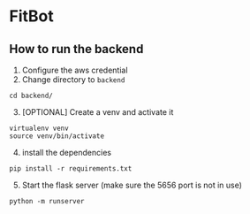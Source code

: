 # FitBot

## How to run the backend
1. Configure the aws credential
2. Change directory to `backend`
```shell
cd backend/
```
3. [OPTIONAL] Create a venv and activate it
```shell
virtualenv venv
source venv/bin/activate
```
4. install the dependencies
```shell
pip install -r requirements.txt
```
5. Start the flask server (make sure the 5656 port is not in use)
```shell
python -m runserver
```